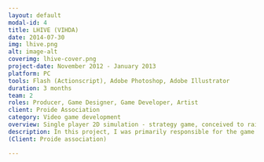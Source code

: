 ```yaml
---
layout: default
modal-id: 4
title: LHIVE (VIHDA)
date: 2014-07-30
img: lhive.png
alt: image-alt
coverimg: lhive-cover.png
project-date: November 2012 - January 2013
platform: PC
tools: Flash (Actionscript), Adobe Photoshop, Adobe Illustrator
duration: 3 months
team: 2
roles: Producer, Game Designer, Game Developer, Artist
client: Proide Association
category: Video game development
overview: Single player 2D simulation - strategy game, conceived to raise awareness among youth about HIV and AIDS. <br>LHIVE (VIHDA, in spanish) is a simulation 2D strategy game conceived to aware young people about AIDS and HIV. In LHIVE the player starts with a 5 billion budget and has to use it strategically to avoid that the HIV spreads while he subsidizes investigation to find a vaccine. Each country starts from the actual situation of the virus at that certain country and evolves based on real statistics. This initial situation is specified by an external XML file that the game loads at the beginning. <br><img src="/img/portfolio/lhive02.png" class="img-responsive img-centered"><br>The actions that the player does on each country have consecuences on the velocity of the spread of the virus and AIDS. <br> The player has to save the humanity before the virus exterminates the whole population.
description: In this project, I was primarily responsible for the game design, some of the elements of the GUI and the game development. <br>Other duties included programming the AI, searching for real data from each country and data for past years to workout the evolution of the virus.<br><img src="/img/portfolio/lhive01.png" class="img-responsive img-centered">
(Client: Proide association)

---
```

